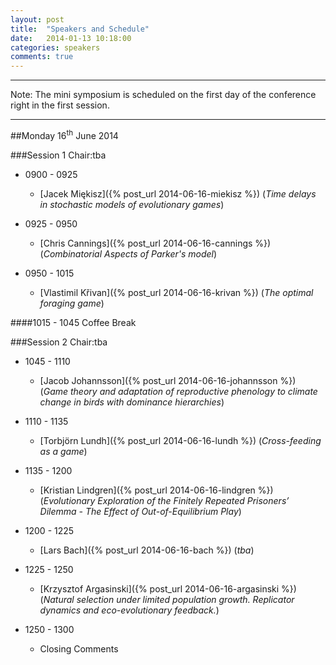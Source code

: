 ```yaml
---
layout: post
title:  "Speakers and Schedule"
date:   2014-01-13 10:18:00
categories: speakers
comments: true
---
```




<!--
+ 0900 - 0920 [Chris Argasinski]({% post_url 2014-06-16-argasinski %}) (Institute of Mathematics, Warsaw)
+ 0920 - 0940  [Lars Bach]({% post_url 2014-06-16-bach %}) (Aarhus University)
+ 0940 - 1000  [Chris Cannings]({% post_url 2014-06-16-cannings %}) (The University of Sheffield)
+ 1030 - 1050  [Jacob Johannsson]({% post_url 2014-06-16-johannsson %}) (Lund University)
+ 1050 - 1110  [Vlastimil Křivan]({% post_url 2014-06-16-krivan %}) (Academy of Sciences of the Czech Republic and the University of South Bohemia)
+ 1110 - 1130  [Kristian Lindgren]({% post_url 2014-06-16-lindgren %}) (Chalmers University of Technology)
+ 1130 - 1150  [Torbjörn Lundh]({% post_url 2014-06-16-lundh %}) (Chalmers & University of Gothenburg)
+ 1150 - 1210  [Jacek Miękisz]({% post_url 2014-06-16-miekisz %}) (University of Warsaw) 

**A schedule will be put up soon!**

+ [Krzysztof Argasinski]({% post_url 2014-06-16-argasinski %}) (*Natural selection under limited population growth. Replicator dynamics and eco-evolutionary feedback.*)
+ [Lars Bach]({% post_url 2014-06-16-bach %}) (*Title*)
+ [Chris Cannings]({% post_url 2014-06-16-cannings %}) (*Combinatorial Aspects of Parker's model*)
+ [Jacob Johannsson]({% post_url 2014-06-16-johannsson %}) (*Game theory and adaptation of reproductive phenology to climate change in birds with dominance hierarchies*)
+ [Vlastimil Křivan]({% post_url 2014-06-16-krivan %}) (*The optimal foraging game*)
+ [Kristian Lindgren]({% post_url 2014-06-16-lindgren %}) (*Evolutionary Exploration of the Finitely Repeated Prisoners’ Dilemma - The Effect of Out-of-Equilibrium Play*)
+ [Torbjörn Lundh]({% post_url 2014-06-16-lundh %}) (*Cross-feeding as a game*)
+ [Jacek Miękisz]({% post_url 2014-06-16-miekisz %}) (*Time delays in stochastic models of evolutionary games*)

--->


***
Note: The mini symposium is scheduled on the first day of the conference right in the first session.
***


##Monday 16<sup>th</sup> June 2014

###Session 1	Chair:tba


* 0900 - 0925
	* [Jacek Miękisz]({% post_url 2014-06-16-miekisz %}) (*Time delays in stochastic models of evolutionary games*)

* 0925 - 0950
	* [Chris Cannings]({% post_url 2014-06-16-cannings %}) (*Combinatorial Aspects of Parker's model*)
	
* 0950 - 1015
	* [Vlastimil Křivan]({% post_url 2014-06-16-krivan %}) (*The optimal foraging game*)

####1015 - 1045 Coffee Break

###Session 2	Chair:tba


* 1045 - 1110
	* [Jacob Johannsson]({% post_url 2014-06-16-johannsson %}) (*Game theory and adaptation of reproductive phenology to climate change in birds with dominance hierarchies*)

* 1110 - 1135
	* [Torbjörn Lundh]({% post_url 2014-06-16-lundh %}) (*Cross-feeding as a game*)

* 1135 - 1200
	* [Kristian Lindgren]({% post_url 2014-06-16-lindgren %}) (*Evolutionary Exploration of the Finitely Repeated Prisoners’ Dilemma - The Effect of Out-of-Equilibrium Play*)

* 1200 - 1225
	* [Lars Bach]({% post_url 2014-06-16-bach %}) (*tba*)

* 1225 - 1250
	* [Krzysztof Argasinski]({% post_url 2014-06-16-argasinski %}) (*Natural selection under limited population growth. Replicator dynamics and eco-evolutionary feedback.*)
	
* 1250 - 1300
	* Closing Comments